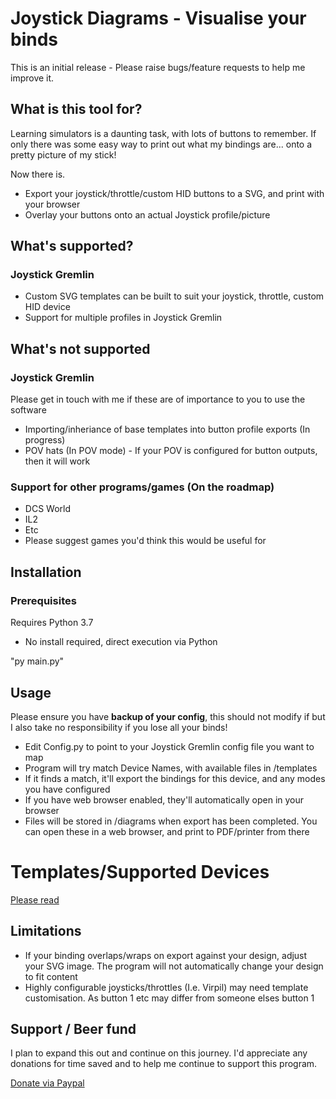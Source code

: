 # Joystick Diagrams - Visualise your binds

This is an initial release - Please raise bugs/feature requests to help me improve it.

## What is this tool for?

Learning simulators is a daunting task, with lots of buttons to remember. If only there was some easy way to print out what my bindings are... onto a pretty picture of my stick!

Now there is. 

- Export your joystick/throttle/custom HID buttons to a SVG, and print with your browser
- Overlay your buttons onto an actual Joystick profile/picture

## What's supported?

### Joystick Gremlin
- Custom SVG templates can be built to suit your joystick, throttle, custom HID device
- Support for multiple profiles in Joystick Gremlin

## What's not supported

### Joystick Gremlin
Please get in touch with me if these are of importance to you to use the software
- Importing/inheriance of base templates into button profile exports (In progress)
- POV hats (In POV mode) - If your POV is configured for button outputs, then it will work

### Support for other programs/games (On the roadmap)
- DCS World
- IL2
- Etc
- Please suggest games you'd think this would be useful for

## Installation

### Prerequisites
Requires Python 3.7
- No install required, direct execution via Python

"py main.py"

## Usage

Please ensure you have **backup of your config**, this should not modify if but I also take no responsibility if you lose all your binds!

- Edit Config.py to point to your Joystick Gremlin config file you want to map
- Program will try match Device Names, with available files in /templates
- If it finds a match, it'll export the bindings for this device, and any modes you have configured
- If you have web browser enabled, they'll automatically open in your browser
- Files will be stored in /diagrams when export has been completed. You can open these in a web browser, and print to PDF/printer from there

# Templates/Supported Devices
[Please read](templates/readme.md)

## Limitations
- If your binding overlaps/wraps on export against your design, adjust your SVG image. The program will not automatically change your design to fit content
- Highly configurable joysticks/throttles (I.e. Virpil) may need template customisation. As button 1 etc may differ from someone elses button 1

## Support / Beer fund
I plan to expand this out and continue on this journey. I'd appreciate any donations for time saved and to help me continue to support this program.

[Donate via Paypal](https://www.paypal.com/cgi-bin/webscr?cmd=_s-xclick&hosted_button_id=WLLDYGQM5Z39W&source=url)


